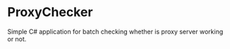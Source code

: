 ProxyChecker
=============

Simple C# application for batch checking whether is proxy server working or not.
